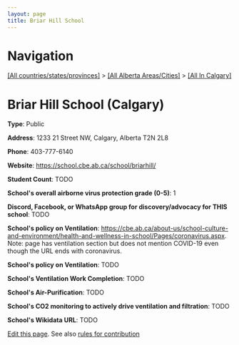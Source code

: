 ```yaml
---
layout: page
title: Briar Hill School
---
```

# Navigation

[[All countries/states/provinces]](../../..) > [[All Alberta Areas/Cities]](../..) > [[All In Calgary]](..)

# Briar Hill School (Calgary)

**Type**: Public

**Address**: 1233 21 Street NW, Calgary, Alberta T2N 2L8

**Phone**: 403-777-6140

**Website**: <https://school.cbe.ab.ca/school/briarhill/>

**Student Count**: TODO

**School's overall airborne virus protection grade (0-5)**: 1

**Discord, Facebook, or WhatsApp group for discovery/advocacy for THIS school**: TODO

**School's policy on Ventilation**: <https://cbe.ab.ca/about-us/school-culture-and-environment/health-and-wellness-in-school/Pages/coronavirus.aspx>. Note: page has ventilation section but does not mention COVID-19 even though the URL ends with coronavirus.

**School's policy on Ventilation**: TODO

**School's Ventilation Work Completion**: TODO

**School's Air-Purification**: TODO

**School's CO2 monitoring to actively drive ventilation and filtration**: TODO

**School's Wikidata URL**: TODO


[Edit this page](https://github.com/ventilate-schools/AB/edit/main/./Calgary/Briar_Hill_School.md). See also [rules for contribution](../../../contribution-rules/)